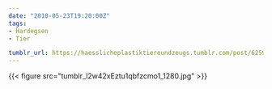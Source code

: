 ```yaml
---
date: "2010-05-23T19:20:00Z"
tags:
- Hardegsen
- Tier

tumblr_url: https://haesslicheplastiktiereundzeugs.tumblr.com/post/625943389
---
```

{{< figure src="tumblr_l2w42xEztu1qbfzcmo1_1280.jpg" >}}

